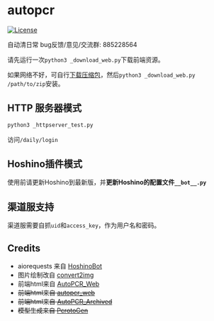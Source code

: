 # autopcr

[![License](https://img.shields.io/github/license/cc004/autopcr)](LICENSE)

自动清日常
bug反馈/意见/交流群: 885228564

请先运行一次`python3 _download_web.py`下载前端资源。

如果网络不好，可自行[下载压缩包](https://github.com/Lanly109/AutoPCR_Web/releases/latest)，然后`python3 _download_web.py /path/to/zip`安装。

## HTTP 服务器模式

```bash
python3 _httpserver_test.py
```

访问`/daily/login`

## Hoshino插件模式

使用前请更新Hoshino到最新版，并**更新Hoshino的配置文件`__bot__.py`**

## 渠道服支持

渠道服需要自抓`uid`和`access_key`，作为用户名和密码。

## Credits
- aiorequests 来自 [HoshinoBot](https://github.com/Ice-Cirno/HoshinoBot)
- 图片绘制改自 [convert2img](https://github.com/SonderXiaoming/convert2img)
- 前端html来自 [AutoPCR_Web](https://github.com/Lanly109/AutoPCR_Web)
- ~~前端html来自 [autopcr_web](https://github.com/cca2878/autopcr_web)~~
- ~~前端html来自 [AutoPCR_Archived](https://github.com/watermellye/AutoPCR_Archived)~~
- ~~模型生成来自 [PcrotoGen](https://github.com/cc004/PcrotoGen)~~
